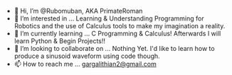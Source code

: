- 👋 Hi, I’m @Rubomuban, AKA PrimateRoman
- 👀 I’m interested in ... Learning & Understanding Programming for Robotics and the use of Calculus tools to make my imagination a reality.
- 🌱 I’m currently learning ... C Programming & Calculus! Afterwards I will learn Python & Begin Projects!!
- 💞️ I’m looking to collaborate on ... Nothing Yet. I'd like to learn how to produce a sinusoid waveform using code though.
- 📫 How to reach me ... gargalithian2@gmail.com

<!---
Rubomuban/Rubomuban is a ✨ special ✨ repository because its `README.md` (this file) appears on your GitHub profile.
You can click the Preview link to take a look at your changes.
--->
